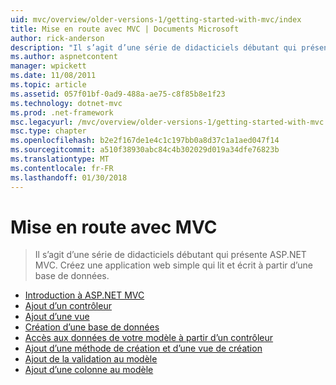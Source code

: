 ```yaml
---
uid: mvc/overview/older-versions-1/getting-started-with-mvc/index
title: Mise en route avec MVC | Documents Microsoft
author: rick-anderson
description: "Il s’agit d’une série de didacticiels débutant qui présente ASP.NET MVC. Créez une application web simple qui lit et écrit à partir d’une base de données."
ms.author: aspnetcontent
manager: wpickett
ms.date: 11/08/2011
ms.topic: article
ms.assetid: 057f01bf-0ad9-488a-ae75-c8f85b8e1f23
ms.technology: dotnet-mvc
ms.prod: .net-framework
msc.legacyurl: /mvc/overview/older-versions-1/getting-started-with-mvc
msc.type: chapter
ms.openlocfilehash: b2e2f167de1e4c1c197bb0a8d37c1a1aed047f14
ms.sourcegitcommit: a510f38930abc84c4b302029d019a34dfe76823b
ms.translationtype: MT
ms.contentlocale: fr-FR
ms.lasthandoff: 01/30/2018
---
```

<a name="getting-started-with-mvc"></a>Mise en route avec MVC
====================
> Il s’agit d’une série de didacticiels débutant qui présente ASP.NET MVC. Créez une application web simple qui lit et écrit à partir d’une base de données.


- [Introduction à ASP.NET MVC](getting-started-with-mvc-part1.md)
- [Ajout d’un contrôleur](getting-started-with-mvc-part2.md)
- [Ajout d’une vue](getting-started-with-mvc-part3.md)
- [Création d’une base de données](getting-started-with-mvc-part4.md)
- [Accès aux données de votre modèle à partir d’un contrôleur](getting-started-with-mvc-part5.md)
- [Ajout d’une méthode de création et d’une vue de création](getting-started-with-mvc-part6.md)
- [Ajout de la validation au modèle](getting-started-with-mvc-part7.md)
- [Ajout d’une colonne au modèle](getting-started-with-mvc-part8.md)
